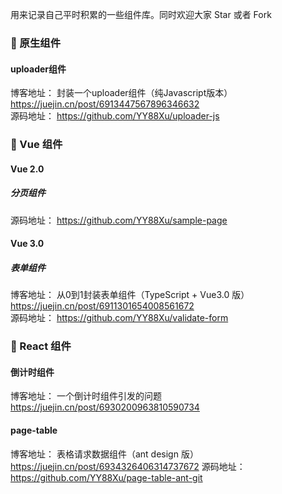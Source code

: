 用来记录自己平时积累的一些组件库。同时欢迎大家 Star 或者 Fork

### 🍓 原生组件
####  uploader组件

博客地址： 封装一个uploader组件（纯Javascript版本） https://juejin.cn/post/6913447567896346632       
源码地址： https://github.com/YY88Xu/uploader-js      

###  🍒 Vue 组件
#### Vue 2.0
##### 分页组件

源码地址： https://github.com/YY88Xu/sample-page


#### Vue 3.0
#####  表单组件
博客地址： 从0到1封装表单组件（TypeScript + Vue3.0 版） https://juejin.cn/post/6911301654008561672      
源码地址： https://github.com/YY88Xu/validate-form      



### 🍎 React 组件
#### 倒计时组件
博客地址： 一个倒计时组件引发的问题  https://juejin.cn/post/6930200963810590734      


#### page-table

博客地址： 表格请求数据组件（ant design 版）  https://juejin.cn/post/6934326406314737672
源码地址： https://github.com/YY88Xu/page-table-ant-git     
